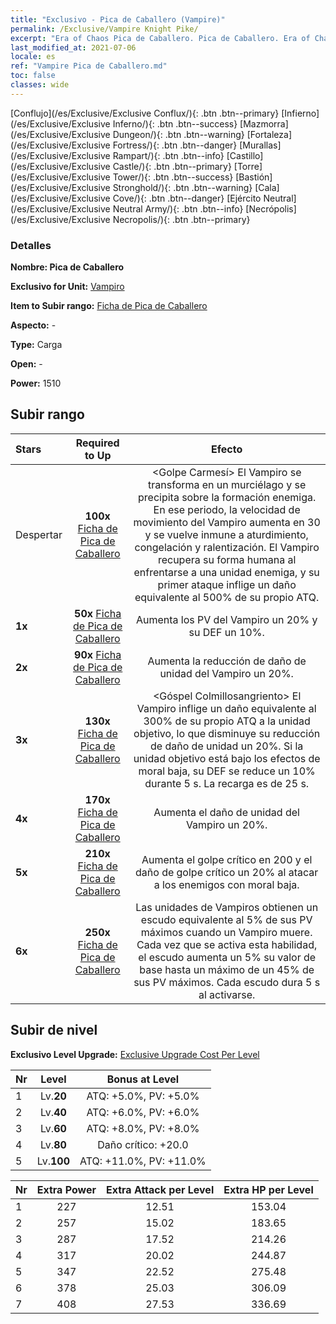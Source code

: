 ```yaml
---
title: "Exclusivo - Pica de Caballero (Vampire)"
permalink: /Exclusive/Vampire Knight Pike/
excerpt: "Era of Chaos Pica de Caballero. Pica de Caballero. Era of Chaos Exclusivo Pica de Caballero. Vampiro Exclusivo."
last_modified_at: 2021-07-06
locale: es
ref: "Vampire Pica de Caballero.md"
toc: false
classes: wide
---
```

 [Conflujo](/es/Exclusive/Exclusive Conflux/){: .btn .btn--primary} [Infierno](/es/Exclusive/Exclusive Inferno/){: .btn .btn--success} [Mazmorra](/es/Exclusive/Exclusive Dungeon/){: .btn .btn--warning} [Fortaleza](/es/Exclusive/Exclusive Fortress/){: .btn .btn--danger} [Murallas](/es/Exclusive/Exclusive Rampart/){: .btn .btn--info} [Castillo](/es/Exclusive/Exclusive Castle/){: .btn .btn--primary} [Torre](/es/Exclusive/Exclusive Tower/){: .btn .btn--success} [Bastión](/es/Exclusive/Exclusive Stronghold/){: .btn .btn--warning} [Cala](/es/Exclusive/Exclusive Cove/){: .btn .btn--danger} [Ejército Neutral](/es/Exclusive/Exclusive Neutral Army/){: .btn .btn--info} [Necrópolis](/es/Exclusive/Exclusive Necropolis/){: .btn .btn--primary} 

### Detalles
 **Nombre: Pica de Caballero** 

 **Exclusivo for Unit:** [Vampiro](/es/units/Vampire/) 

 **Item to Subir rango:** [Ficha de Pica de Caballero](/ItemsES/con_916/)

 **Aspecto:** -

 **Type:** Carga

 **Open:** -

 **Power:** 1510

## Subir rango

  |     Stars    |  Required to Up | Efecto |
  |:-------------|:---------------:|:---------------:|
  |  Despertar  | **100x** [Ficha de Pica de Caballero](/ItemsES/con_916/) | <Golpe Carmesí> El Vampiro se transforma en un murciélago y se precipita sobre la formación enemiga. En ese periodo, la velocidad de movimiento del Vampiro aumenta en 30 y se vuelve inmune a aturdimiento, congelación y ralentización. El Vampiro recupera su forma humana al enfrentarse a una unidad enemiga, y su primer ataque inflige un daño equivalente al 500% de su propio ATQ. |
  | **1x** <i class="fas fa-star"/> | **50x** [Ficha de Pica de Caballero](/ItemsES/con_916/) | Aumenta los PV del Vampiro un 20% y su DEF un 10%. |
  | **2x** <i class="fas fa-star"/> | **90x** [Ficha de Pica de Caballero](/ItemsES/con_916/) | Aumenta la reducción de daño de unidad del Vampiro un 20%. |
  | **3x** <i class="fas fa-star"/> | **130x** [Ficha de Pica de Caballero](/ItemsES/con_916/) | <Góspel Colmillosangriento> El Vampiro inflige un daño equivalente al 300% de su propio ATQ a la unidad objetivo, lo que disminuye su reducción de daño de unidad un 20%. Si la unidad objetivo está bajo los efectos de moral baja, su DEF se reduce un 10% durante 5 s. La recarga es de 25 s. |
  | **4x** <i class="fas fa-star"/> | **170x** [Ficha de Pica de Caballero](/ItemsES/con_916/) | Aumenta el daño de unidad del Vampiro un 20%. |
  | **5x** <i class="fas fa-star"/> | **210x** [Ficha de Pica de Caballero](/ItemsES/con_916/) | Aumenta el golpe crítico en 200 y el daño de golpe crítico un 20% al atacar a los enemigos con moral baja. |
  | **6x** <i class="fas fa-star"/> | **250x** [Ficha de Pica de Caballero](/ItemsES/con_916/) | <Armadura Ensangrentada> Las unidades de Vampiros obtienen un escudo equivalente al 5% de sus PV máximos cuando un Vampiro muere. Cada vez que se activa esta habilidad, el escudo aumenta un 5% su valor de base hasta un máximo de un 45% de sus PV máximos. Cada escudo dura 5 s al activarse. |


## Subir de nivel
 **Exclusivo Level Upgrade:** [Exclusive Upgrade Cost Per Level](/Exclusive/ExclusiveUpgradeCostPerLevel/)

  |  Nr  |   Level  | Bonus at Level |
  |:-----|:--------:|:--------------:|
  | 1 | Lv.**20** | ATQ: +5.0%, PV: +5.0% |
  | 2 | Lv.**40** | ATQ: +6.0%, PV: +6.0% |
  | 3 | Lv.**60** | ATQ: +8.0%, PV: +8.0% |
  | 4 | Lv.**80** | Daño crítico: +20.0 |
  | 5 | Lv.**100** | ATQ: +11.0%, PV: +11.0% |


  |  Nr  |  Extra Power | Extra Attack per Level | Extra HP per Level |
  |:-----|:--------:|:--------:|:--------:|
  | 1 | 227 | 12.51 | 153.04 |
  | 2 | 257 | 15.02 | 183.65 |
  | 3 | 287 | 17.52 | 214.26 |
  | 4 | 317 | 20.02 | 244.87 |
  | 5 | 347 | 22.52 | 275.48 |
  | 6 | 378 | 25.03 | 306.09 |
  | 7 | 408 | 27.53 | 336.69 |


